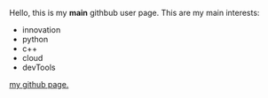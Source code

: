 
Hello, 
this is my **main** githbub user page.
This are my main interests:  

- innovation
- python
- c++
- cloud
- devTools


[my github page.](https://github.com/ilayni)
